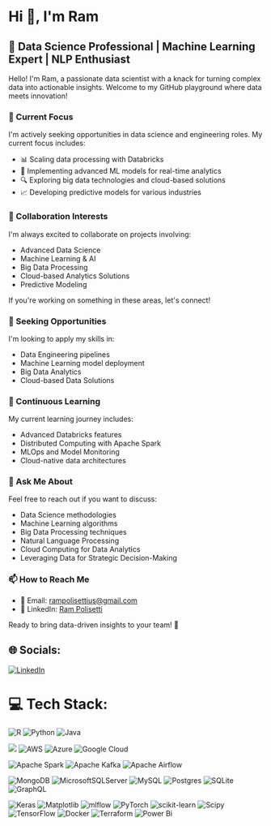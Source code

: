 # Hi 👋, I'm Ram

## 🚀 Data Science Professional | Machine Learning Expert | NLP Enthusiast

Hello! I'm Ram, a passionate data scientist with a knack for turning complex data into actionable insights. Welcome to my GitHub playground where data meets innovation!

### 🔭 Current Focus
I'm actively seeking opportunities in data science and engineering roles. My current focus includes:
- 📊 Scaling data processing with Databricks
- 🧠 Implementing advanced ML models for real-time analytics
- 🔍 Exploring big data technologies and cloud-based solutions
- 📈 Developing predictive models for various industries

### 👯 Collaboration Interests
I'm always excited to collaborate on projects involving:
- Advanced Data Science
- Machine Learning & AI
- Big Data Processing
- Cloud-based Analytics Solutions
- Predictive Modeling

If you're working on something in these areas, let's connect!

### 🤝 Seeking Opportunities
I'm looking to apply my skills in:
- Data Engineering pipelines
- Machine Learning model deployment
- Big Data Analytics
- Cloud-based Data Solutions

### 🌱 Continuous Learning
My current learning journey includes:
- Advanced Databricks features
- Distributed Computing with Apache Spark
- MLOps and Model Monitoring
- Cloud-native data architectures

### 💬 Ask Me About
Feel free to reach out if you want to discuss:
- Data Science methodologies
- Machine Learning algorithms
- Big Data Processing techniques
- Natural Language Processing
- Cloud Computing for Data Analytics
- Leveraging Data for Strategic Decision-Making

### 📫 How to Reach Me
- 📧 Email: rampolisettius@gmail.com
- 💼 LinkedIn: [Ram Polisetti](https://www.linkedin.com/in/ram-polisetti)





Ready to bring data-driven insights to your team! 🚀

## 🌐 Socials:
[![LinkedIn](https://img.shields.io/badge/LinkedIn-%230077B5.svg?logo=linkedin&logoColor=white)](https://linkedin.com/in/ram-polisetti) 

# 💻 Tech Stack:
![R](https://img.shields.io/badge/r-%23276DC3.svg?style=for-the-badge&logo=r&logoColor=white) 
![Python](https://img.shields.io/badge/python-3670A0?style=for-the-badge&logo=python&logoColor=ffdd54) 
![Java](https://img.shields.io/badge/java-%23ED8B00.svg?style=for-the-badge&logo=openjdk&logoColor=white)

![](https://img.shields.io/badge/Databricks-informational?style=flat&logo=databricks&logoColor=white&color=2bbc8a)
![AWS](https://img.shields.io/badge/AWS-%23FF9900.svg?style=for-the-badge&logo=amazon-aws&logoColor=white) 
![Azure](https://img.shields.io/badge/azure-%230072C6.svg?style=for-the-badge&logo=microsoftazure&logoColor=white) 
![Google Cloud](https://img.shields.io/badge/GoogleCloud-%234285F4.svg?style=for-the-badge&logo=google-cloud&logoColor=white)


![Apache Spark](https://img.shields.io/badge/Apache%20Spark-FDEE21?style=for-the-badge&logo=apachespark&logoColor=black) 
![Apache Kafka](https://img.shields.io/badge/Apache%20Kafka-000?style=for-the-badge&logo=apachekafka)
![Apache Airflow](https://img.shields.io/badge/Apache%20Airflow-017CEE?style=for-the-badge&logo=Apache%20Airflow&logoColor=white) 



![MongoDB](https://img.shields.io/badge/MongoDB-%234ea94b.svg?style=for-the-badge&logo=mongodb&logoColor=white) 
![MicrosoftSQLServer](https://img.shields.io/badge/Microsoft%20SQL%20Server-CC2927?style=for-the-badge&logo=microsoft%20sql%20server&logoColor=white) 
![MySQL](https://img.shields.io/badge/mysql-%2300000f.svg?style=for-the-badge&logo=mysql&logoColor=white) 
![Postgres](https://img.shields.io/badge/postgres-%23316192.svg?style=for-the-badge&logo=postgresql&logoColor=white) 
![SQLite](https://img.shields.io/badge/sqlite-%2307405e.svg?style=for-the-badge&logo=sqlite&logoColor=white)  
![GraphQL](https://img.shields.io/badge/-GraphQL-E10098?style=for-the-badge&logo=graphql&logoColor=white) 

 
![Keras](https://img.shields.io/badge/Keras-%23D00000.svg?style=for-the-badge&logo=Keras&logoColor=white) 
![Matplotlib](https://img.shields.io/badge/Matplotlib-%23ffffff.svg?style=for-the-badge&logo=Matplotlib&logoColor=black)
![mlflow](https://img.shields.io/badge/mlflow-%23d9ead3.svg?style=for-the-badge&logo=numpy&logoColor=blue) 
![PyTorch](https://img.shields.io/badge/PyTorch-%23EE4C2C.svg?style=for-the-badge&logo=PyTorch&logoColor=white)
![scikit-learn](https://img.shields.io/badge/scikit--learn-%23F7931E.svg?style=for-the-badge&logo=scikit-learn&logoColor=white) 
![Scipy](https://img.shields.io/badge/SciPy-%230C55A5.svg?style=for-the-badge&logo=scipy&logoColor=%white) 
![TensorFlow](https://img.shields.io/badge/TensorFlow-%23FF6F00.svg?style=for-the-badge&logo=TensorFlow&logoColor=white)
![Docker](https://img.shields.io/badge/docker-%230db7ed.svg?style=for-the-badge&logo=docker&logoColor=white) 
![Terraform](https://img.shields.io/badge/terraform-%235835CC.svg?style=for-the-badge&logo=terraform&logoColor=white) 
![Power Bi](https://img.shields.io/badge/power_bi-F2C811?style=for-the-badge&logo=powerbi&logoColor=black) 



